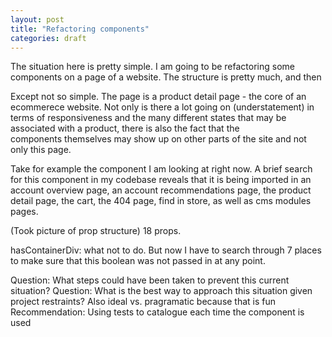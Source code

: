 ```yaml
---
layout: post
title: "Refactoring components"
categories: draft
---
```

The situation here is pretty simple. I am going to be refactoring some components
on a page of a website. The structure is pretty much, <Page> and then <section>
<section>
<section>
Except not so simple. The page is a product detail page - the core of an ecommerece
website. Not only is there a lot going on (understatement) in terms of responsiveness
and the many different states that may be associated with a product, there is also
the fact that the <section> components themselves may show up on other parts of the site
and not only this page.

Take for example the component I am looking at right now. <RecommentationsContentSection>
A brief search for this component in my codebase reveals that it is being imported in
an account overview page, an account recommendations page, the product detail page,
the cart, the 404 page, find in store, as well as cms modules pages.

(Took picture of prop structure)
18 props.

hasContainerDiv: what not to do.
But now I have to search through 7 places to make sure that this boolean was not
passed in at any point.

Question: What steps could have been taken to prevent this current situation?
Question: What is the best way to approach this situation given project restraints?
Also ideal vs. pragramatic because that is fun
Recommendation: Using tests to catalogue each time the component is used 
